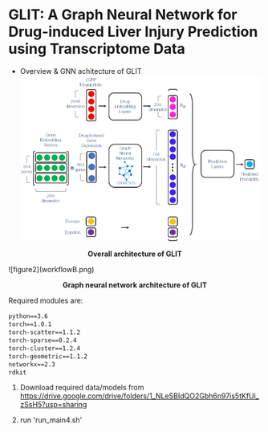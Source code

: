 # GLIT: A Graph Neural Network for Drug-induced Liver Injury Prediction using Transcriptome Data

- Overview & GNN achitecture of GLIT
![figure1](workflowA.png)
<p align="center">
  <b> Overall architecture of GLIT </b>
</p>
![figure2](workflowB.png)
<p align="center">
  <b> Graph neural network architecture of GLIT </b>
</p>

Required modules are:

```
python==3.6
torch==1.0.1
torch-scatter==1.1.2
torch-sparse==0.2.4
torch-cluster==1.2.4
torch-geometric==1.1.2
networkx==2.3
rdkit
```

1. Download required data/models from https://drive.google.com/drive/folders/1_NLeSBIdQO2Gbh6n97is5tKfUi_zSsH5?usp=sharing

2. run 'run_main4.sh'
